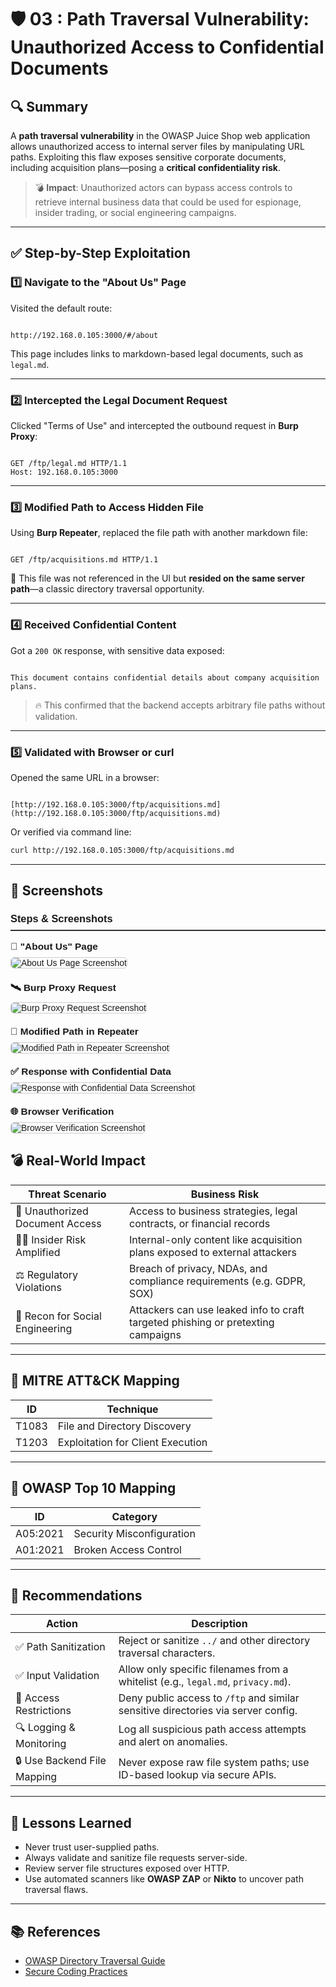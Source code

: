 
# 🛡️ 03 : Path Traversal Vulnerability: Unauthorized Access to Confidential Documents

## 🔍 Summary

A **path traversal vulnerability** in the OWASP Juice Shop web application allows unauthorized access to internal server files by manipulating URL paths. Exploiting this flaw exposes sensitive corporate documents, including acquisition plans—posing a **critical confidentiality risk**.

> 💣 **Impact**: Unauthorized actors can bypass access controls to retrieve internal business data that could be used for espionage, insider trading, or social engineering campaigns.

---

## ✅ Step-by-Step Exploitation

### 1️⃣ Navigate to the "About Us" Page  
Visited the default route:
```

http://192.168.0.105:3000/#/about
```
This page includes links to markdown-based legal documents, such as `legal.md`.

---

### 2️⃣ Intercepted the Legal Document Request  
Clicked "Terms of Use" and intercepted the outbound request in **Burp Proxy**:

```

GET /ftp/legal.md HTTP/1.1
Host: 192.168.0.105:3000

```

---

### 3️⃣ Modified Path to Access Hidden File  
Using **Burp Repeater**, replaced the file path with another markdown file:

```

GET /ftp/acquisitions.md HTTP/1.1

```

📌 This file was not referenced in the UI but **resided on the same server path**—a classic directory traversal opportunity.

---

### 4️⃣ Received Confidential Content  
Got a `200 OK` response, with sensitive data exposed:

```

This document contains confidential details about company acquisition plans.

```

> 🔥 This confirmed that the backend accepts arbitrary file paths without validation.

---

### 5️⃣ Validated with Browser or curl  
Opened the same URL in a browser:
```

[http://192.168.0.105:3000/ftp/acquisitions.md](http://192.168.0.105:3000/ftp/acquisitions.md)

````
Or verified via command line:
```bash
curl http://192.168.0.105:3000/ftp/acquisitions.md
````

---

## 📸 Screenshots

<div style="font-family: Arial, sans-serif; max-width: 600px; margin: 20px auto;">

  <h3 style="border-bottom: 2px solid #333; padding-bottom: 8px; margin-bottom: 16px;">Steps & Screenshots</h3>

  <div style="margin-bottom: 20px;">
    <strong style="font-size: 1.1em;">🔗 "About Us" Page</strong><br />
    <img src="./01-about-page-terms-link.png" alt="About Us Page Screenshot" style="max-width: 100%; border: 1px solid #ccc; border-radius: 6px; margin-top: 8px;" />
  </div>

  <div style="margin-bottom: 20px;">
    <strong style="font-size: 1.1em;">🛰️ Burp Proxy Request</strong><br />
    <img src="./02-burp-proxy-legal.md-request.png" alt="Burp Proxy Request Screenshot" style="max-width: 100%; border: 1px solid #ccc; border-radius: 6px; margin-top: 8px;" />
  </div>

  <div style="margin-bottom: 20px;">
    <strong style="font-size: 1.1em;">🧪 Modified Path in Repeater</strong><br />
    <img src="./03-repeater-path-traversal-input.png" alt="Modified Path in Repeater Screenshot" style="max-width: 100%; border: 1px solid #ccc; border-radius: 6px; margin-top: 8px;" />
  </div>

  <div style="margin-bottom: 20px;">
    <strong style="font-size: 1.1em;">✅ Response with Confidential Data</strong><br />
    <img src="./04-repeater-200-ok-aquisitions.png" alt="Response with Confidential Data Screenshot" style="max-width: 100%; border: 1px solid #ccc; border-radius: 6px; margin-top: 8px;" />
  </div>

  <div style="margin-bottom: 20px;">
    <strong style="font-size: 1.1em;">🌐 Browser Verification</strong><br />
    <img src="./05-browser-confirm-success.png" alt="Browser Verification Screenshot" style="max-width: 100%; border: 1px solid #ccc; border-radius: 6px; margin-top: 8px;" />
  </div>

</div>


## 💣 Real-World Impact

| Threat Scenario                 | Business Risk                                                                    |
| ------------------------------- | -------------------------------------------------------------------------------- |
| 📄 Unauthorized Document Access | Access to business strategies, legal contracts, or financial records             |
| 🧑‍💼 Insider Risk Amplified    | Internal-only content like acquisition plans exposed to external attackers       |
| ⚖️ Regulatory Violations        | Breach of privacy, NDAs, and compliance requirements (e.g. GDPR, SOX)            |
| 🎯 Recon for Social Engineering | Attackers can use leaked info to craft targeted phishing or pretexting campaigns |

---

## 🎯 MITRE ATT\&CK Mapping

| ID    | Technique                         |
| ----- | --------------------------------- |
| T1083 | File and Directory Discovery      |
| T1203 | Exploitation for Client Execution |

---

## 🧪 OWASP Top 10 Mapping

| ID       | Category                  |
| -------- | ------------------------- |
| A05:2021 | Security Misconfiguration |
| A01:2021 | Broken Access Control     |

---

## 🔐 Recommendations

| Action                      | Description                                                                       |
| --------------------------- | --------------------------------------------------------------------------------- |
| ✅ Path Sanitization         | Reject or sanitize `../` and other directory traversal characters.                |
| ✅ Input Validation          | Allow only specific filenames from a whitelist (e.g., `legal.md`, `privacy.md`).  |
| 🚫 Access Restrictions      | Deny public access to `/ftp` and similar sensitive directories via server config. |
| 🔍 Logging & Monitoring     | Log all suspicious path access attempts and alert on anomalies.                   |
| 🔒 Use Backend File Mapping | Never expose raw file system paths; use ID-based lookup via secure APIs.          |

---

## 🧠 Lessons Learned

* Never trust user-supplied paths.
* Always validate and sanitize file requests server-side.
* Review server file structures exposed over HTTP.
* Use automated scanners like **OWASP ZAP** or **Nikto** to uncover path traversal flaws.

---

## 📚 References

* [OWASP Directory Traversal Guide](https://owasp.org/www-community/attacks/Path_Traversal)
* [Secure Coding Practices](https://cheatsheetseries.owasp.org/)



